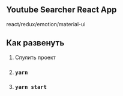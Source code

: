 ## Youtube Searcher React App

react/redux/emotion/material-ui

## Как развенуть

1. Спулить проект
2. ### `yarn`
3. ### `yarn start`
